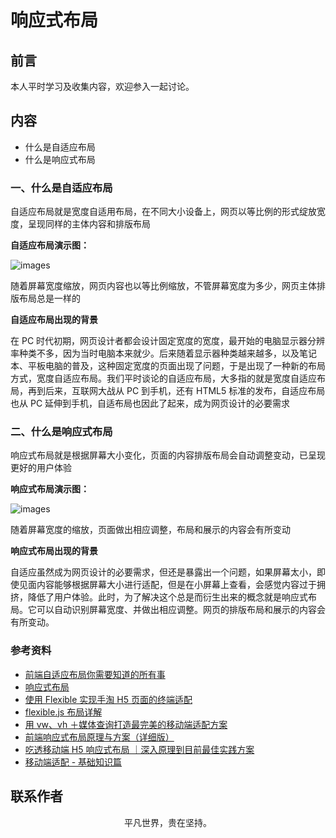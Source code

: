 # 响应式布局

## 前言

本人平时学习及收集内容，欢迎参入一起讨论。

## 内容

- 什么是自适应布局
- 什么是响应式布局

### 一、什么是自适应布局

自适应布局就是宽度自适用布局，在不同大小设备上，网页以等比例的形式绽放宽度，呈现同样的主体内容和排版布局

**自适应布局演示图：**

![images](responsive01.gif)

随着屏幕宽度缩放，网页内容也以等比例缩放，不管屏幕宽度为多少，网页主体排版布局总是一样的

**自适应布局出现的背景**

在 PC 时代初期，网页设计者都会设计固定宽度的宽度，最开始的电脑显示器分辨率种类不多，因为当时电脑本来就少。后来随着显示器种类越来越多，以及笔记本、平板电脑的普及，这种固定宽度的页面出现了问题，于是出现了一种新的布局方式，宽度自适应布局。我们平时谈论的自适应布局，大多指的就是宽度自适应布局，再到后来，互联网大战从 PC 到手机，还有 HTML5 标准的发布，自适应布局也从 PC 延伸到手机，自适布局也因此了起来，成为网页设计的必要需求

### 二、什么是响应式布局

响应式布局就是根据屏幕大小变化，页面的内容排版布局会自动调整变动，已呈现更好的用户体验

**响应式布局演示图：**

![images](responsive02.gif)

随着屏幕宽度的缩放，页面做出相应调整，布局和展示的内容会有所变动

**响应式布局出现的背景**

自适应虽然成为网页设计的必要需求，但还是暴露出一个问题，如果屏幕太小，即使见面内容能够根据屏幕大小进行适配，但是在小屏幕上查看，会感觉内容过于拥挤，降低了用户体验。此时，为了解决这个总是而衍生出来的概念就是响应式布局。它可以自动识别屏幕宽度、并做出相应调整。网页的排版布局和展示的内容会有所变动。

### 参考资料

- [前端自适应布局你需要知道的所有事](https://mp.weixin.qq.com/s/Z4sxXGxMqdqtPTcNyvRRLA)
- [响应式布局](https://github.com/ljianshu/Blog/issues/38)
- [使用 Flexible 实现手淘 H5 页面的终端适配](https://github.com/amfe/article/issues/17)
- [flexible.js 布局详解](http://caibaojian.com/flexible-js.html)
- [用 vw、vh ＋媒体查询打造最完美的移动端适配方案](https://juejin.im/post/5cf0d8fb6fb9a07ee9585681)
- [前端响应式布局原理与方案（详细版）](https://juejin.im/post/5caaa230e51d452b672f9703)
- [吃透移动端 H5 响应式布局 ｜深入原理到目前最佳实践方案](https://juejin.im/post/5df59139518825123e7af459)
- [移动端适配 - 基础知识篇](https://juejin.im/post/5e36c4fce51d450268661344)

## 联系作者

<div align="center">
    <p>
        平凡世界，贵在坚持。
    </p>
    <img :src="$withBase('/about/contact.png')" />
</div>
